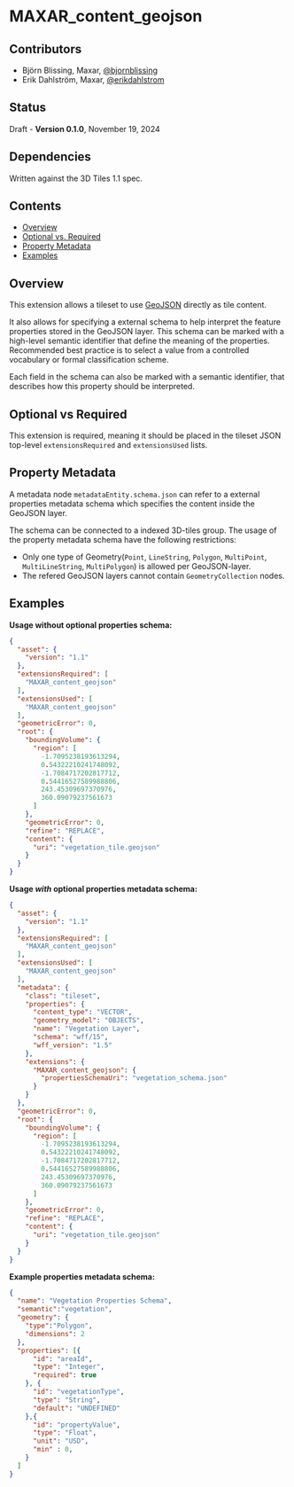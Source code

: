 # MAXAR_content_geojson 

## Contributors

* Björn Blissing, Maxar, [@bjornblissing](https://twitter.com/bjornblissing)
* Erik Dahlström, Maxar, [@erikdahlstrom](https://twitter.com/erikdahlstrom)

## Status

Draft - **Version 0.1.0**, November 19, 2024

## Dependencies

Written against the 3D Tiles 1.1 spec.

## Contents

  - [Overview](#overview)
  - [Optional vs. Required](#optional-vs-required)
  - [Property Metadata](#property-metadata)
  - [Examples](#examples)

## Overview

This extension allows a tileset to use [GeoJSON](https://tools.ietf.org/html/rfc7946) directly as tile content.

It also allows for specifying a external schema to help interpret the feature properties stored in the GeoJSON layer. 
This schema can be marked with a high-level semantic identifier that define the meaning of the properties. Recommended best practice is to select a value from a controlled vocabulary or formal classification scheme.

Each field in the schema can also be marked with a semantic identifier, that describes how this property should be interpreted.

## Optional vs Required

This extension is required, meaning it should be placed in the tileset JSON top-level `extensionsRequired` and `extensionsUsed` lists.

## Property Metadata

A metadata node `metadataEntity.schema.json` can refer to a external properties metadata schema which specifies the content inside the GeoJSON layer.

The schema can be connected to a indexed 3D-tiles group. The usage of the property metadata schema have the following restrictions:
 - Only one type of Geometry(`Point`, `LineString`, `Polygon`, `MultiPoint`, `MultiLineString`, `MultiPolygon`) is allowed per GeoJSON-layer.
 - The refered GeoJSON layers cannot contain `GeometryCollection` nodes.

## Examples

**Usage without optional properties schema:**

```json
{
  "asset": {
    "version": "1.1"
  },
  "extensionsRequired": [
    "MAXAR_content_geojson"
  ],
  "extensionsUsed": [
    "MAXAR_content_geojson"
  ],
  "geometricError": 0,
  "root": {
    "boundingVolume": {
      "region": [
        -1.7095238193613294,
        0.54322210241748092,
        -1.7084717202817712,
        0.54416527589988806,
        243.45309697370976,
        360.09079237561673
      ]
    },
    "geometricError": 0,
    "refine": "REPLACE",
    "content": {
      "uri": "vegetation_tile.geojson"
    }
  }
}
```

**Usage *with* optional properties metadata schema:**

```json
{
  "asset": {
    "version": "1.1"
  },
  "extensionsRequired": [
    "MAXAR_content_geojson"
  ],
  "extensionsUsed": [
    "MAXAR_content_geojson"
  ],
  "metadata": {
    "class": "tileset",
    "properties": {
      "content_type": "VECTOR",
      "geometry_model": "OBJECTS",
      "name": "Vegetation Layer",
      "schema": "wff/15",
      "wff_version": "1.5"
    },
    "extensions": {
      "MAXAR_content_geojson": {
        "propertiesSchemaUri": "vegetation_schema.json"
      }
    }
  },
  "geometricError": 0,
  "root": {
    "boundingVolume": {
      "region": [
        -1.7095238193613294,
        0.54322210241748092,
        -1.7084717202817712,
        0.54416527589988806,
        243.45309697370976,
        360.09079237561673
      ]
    },
    "geometricError": 0,
    "refine": "REPLACE",
    "content": {
      "uri": "vegetation_tile.geojson"
    }
  }
}
```


**Example properties metadata schema:**

```json
{
  "name": "Vegetation Properties Schema",
  "semantic":"vegetation",
  "geometry": {
    "type":"Polygon",
    "dimensions": 2
  },
  "properties": [{
      "id": "areaId",
      "type": "Integer",
      "required": true
    }, {
      "id": "vegetationType",
      "type": "String",
      "default": "UNDEFINED"
    },{
      "id": "propertyValue",
      "type": "Float",
      "unit": "USD",
      "min" : 0,
    }
  ]
}
```